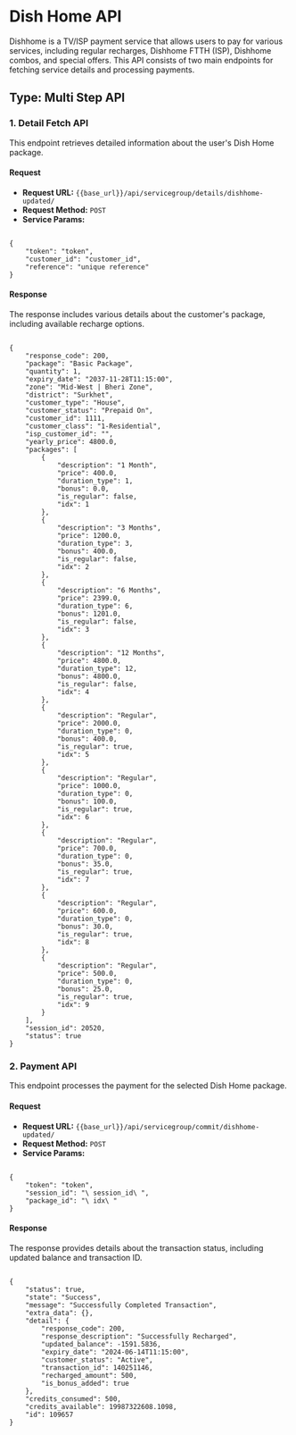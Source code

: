 
# Dish Home API

Dishhome is a TV/ISP payment service that allows users to pay for various services, including regular recharges, Dishhome FTTH (ISP), Dishhome combos, and special offers. This API consists of two main endpoints for fetching service details and processing payments.

## Type: Multi Step API

### 1. Detail Fetch API

This endpoint retrieves detailed information about the user's Dish Home package.

#### Request

- **Request URL:** `{{base_url}}/api/servicegroup/details/dishhome-updated/`
- **Request Method:** `POST`
- **Service Params:**

<pre><code class="json">
{
    "token": "token",
    "customer_id": "customer_id",
    "reference": "unique reference"
}
</code></pre>

#### Response

The response includes various details about the customer's package, including available recharge options.

<pre><code class="json">
{
    "response_code": 200,
    "package": "Basic Package",
    "quantity": 1,
    "expiry_date": "2037-11-28T11:15:00",
    "zone": "Mid-West | Bheri Zone",
    "district": "Surkhet",
    "customer_type": "House",
    "customer_status": "Prepaid On",
    "customer_id": 1111,
    "customer_class": "1-Residential",
    "isp_customer_id": "",
    "yearly_price": 4800.0,
    "packages": [
        {
            "description": "1 Month",
            "price": 400.0,
            "duration_type": 1,
            "bonus": 0.0,
            "is_regular": false,
            "idx": 1
        },
        {
            "description": "3 Months",
            "price": 1200.0,
            "duration_type": 3,
            "bonus": 400.0,
            "is_regular": false,
            "idx": 2
        },
        {
            "description": "6 Months",
            "price": 2399.0,
            "duration_type": 6,
            "bonus": 1201.0,
            "is_regular": false,
            "idx": 3
        },
        {
            "description": "12 Months",
            "price": 4800.0,
            "duration_type": 12,
            "bonus": 4800.0,
            "is_regular": false,
            "idx": 4
        },
        {
            "description": "Regular",
            "price": 2000.0,
            "duration_type": 0,
            "bonus": 400.0,
            "is_regular": true,
            "idx": 5
        },
        {
            "description": "Regular",
            "price": 1000.0,
            "duration_type": 0,
            "bonus": 100.0,
            "is_regular": true,
            "idx": 6
        },
        {
            "description": "Regular",
            "price": 700.0,
            "duration_type": 0,
            "bonus": 35.0,
            "is_regular": true,
            "idx": 7
        },
        {
            "description": "Regular",
            "price": 600.0,
            "duration_type": 0,
            "bonus": 30.0,
            "is_regular": true,
            "idx": 8
        },
        {
            "description": "Regular",
            "price": 500.0,
            "duration_type": 0,
            "bonus": 25.0,
            "is_regular": true,
            "idx": 9
        }
    ],
    "session_id": 20520,
    "status": true
}
</code></pre>

### 2. Payment API

This endpoint processes the payment for the selected Dish Home package.

#### Request

- **Request URL:** `{{base_url}}/api/servicegroup/commit/dishhome-updated/`
- **Request Method:** `POST`
- **Service Params:**

<pre><code class="json">
{
    "token": "token",
    "session_id": "\ session_id\ ",
    "package_id": "\ idx\ "
}
</code></pre>

#### Response

The response provides details about the transaction status, including updated balance and transaction ID.

<pre><code class="json">
{
    "status": true,
    "state": "Success",
    "message": "Successfully Completed Transaction",
    "extra_data": {},
    "detail": {
        "response_code": 200,
        "response_description": "Successfully Recharged",
        "updated_balance": -1591.5836,
        "expiry_date": "2024-06-14T11:15:00",
        "customer_status": "Active",
        "transaction_id": 140251146,
        "recharged_amount": 500,
        "is_bonus_added": true
    },
    "credits_consumed": 500,
    "credits_available": 19987322608.1098,
    "id": 109657
}
</code></pre>
